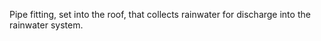 Pipe fitting, set into the roof, that collects rainwater for discharge into the rainwater system.

<!-- end of short definition -->

